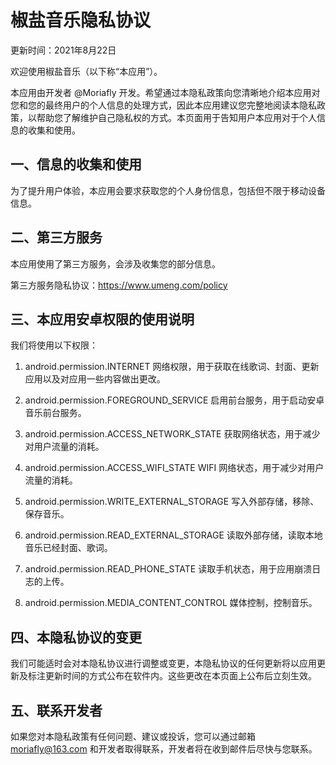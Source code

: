 # 椒盐音乐隐私协议
更新时间：2021年8月22日
            
欢迎使用椒盐音乐（以下称“本应用”）。
            
本应用由开发者 @Moriafly 开发。希望通过本隐私政策向您清晰地介绍本应用对您和您的最终用户的个人信息的处理方式，因此本应用建议您完整地阅读本隐私政策，以帮助您了解维护自己隐私权的方式。本页面用于告知用户本应用对于个人信息的收集和使用。
            
## 一、信息的收集和使用
            
为了提升用户体验，本应用会要求获取您的个人身份信息，包括但不限于移动设备信息。
            
## 二、第三方服务
            
本应用使用了第三方服务，会涉及收集您的部分信息。
            
第三方服务隐私协议：https://www.umeng.com/policy
            
## 三、本应用安卓权限的使用说明
            
我们将使用以下权限：
            
1. android.permission.INTERNET 网络权限，用于获取在线歌词、封面、更新应用以及对应用一些内容做出更改。
            
2. android.permission.FOREGROUND_SERVICE 启用前台服务，用于启动安卓音乐前台服务。
            
3. android.permission.ACCESS_NETWORK_STATE 获取网络状态，用于减少对用户流量的消耗。
            
4. android.permission.ACCESS_WIFI_STATE WIFI 网络状态，用于减少对用户流量的消耗。
            
5. android.permission.WRITE_EXTERNAL_STORAGE 写入外部存储，移除、保存音乐。
            
6. android.permission.READ_EXTERNAL_STORAGE 读取外部存储，读取本地音乐已经封面、歌词。
            
7. android.permission.READ_PHONE_STATE 读取手机状态，用于应用崩溃日志的上传。

8. android.permission.MEDIA_CONTENT_CONTROL 媒体控制，控制音乐。
            
## 四、本隐私协议的变更
            
我们可能适时会对本隐私协议进行调整或变更，本隐私协议的任何更新将以应用更新及标注更新时间的方式公布在软件内。这些更改在本页面上公布后立刻生效。
            
## 五、联系开发者
            
如果您对本隐私政策有任何问题、建议或投诉，您可以通过邮箱 moriafly@163.com 和开发者取得联系，开发者将在收到邮件后尽快与您联系。